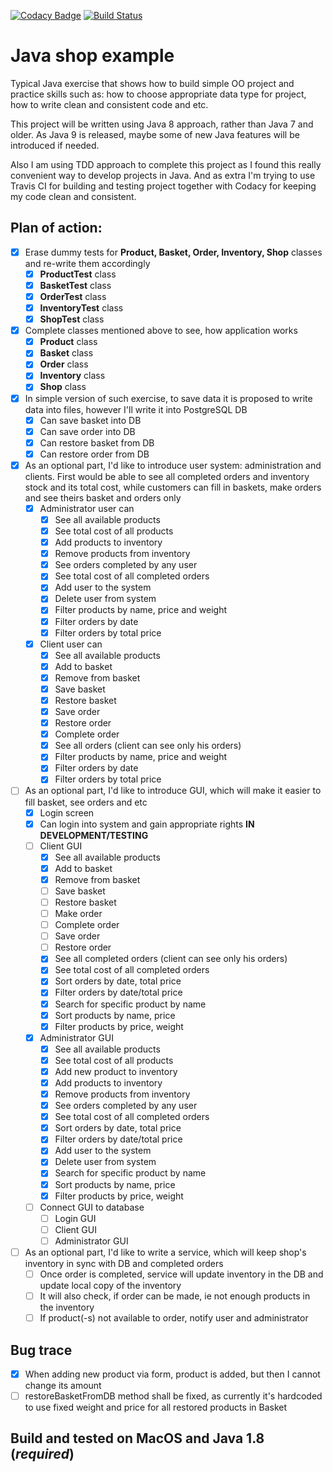 [![Codacy Badge](https://api.codacy.com/project/badge/Grade/50ce9e1a567343ee9ac7c134071d97ba)](https://www.codacy.com/app/1488maiklm/java-shop-example?utm_source=github.com&amp;utm_medium=referral&amp;utm_content=MikhailMS/java-shop-example&amp;utm_campaign=Badge_Grade)
[![Build Status](https://travis-ci.org/MikhailMS/java-shop-example.svg?branch=master)](https://travis-ci.org/MikhailMS/java-shop-example)
# Java shop example
Typical Java exercise that shows how to build simple OO project and practice skills such as: how to choose appropriate data type for project, how to write clean and consistent code and etc.

This project will be written using Java 8 approach, rather than Java 7 and older. As Java 9 is released, maybe some of new Java features will be introduced if needed.

Also I am using TDD approach to complete this project as I found this really convenient way to develop projects in Java. And as extra I'm trying to use Travis CI for building and testing project together with Codacy for keeping my code clean and consistent.
## Plan of action:
  - [x] Erase dummy tests for **Product, Basket, Order, Inventory, Shop** classes and re-write them accordingly
      - [x] **ProductTest** class
      - [x] **BasketTest** class
      - [x] **OrderTest** class
      - [x] **InventoryTest** class
      - [x] **ShopTest** class
      
  - [x] Complete classes mentioned above to see, how application works
      - [x] **Product** class
      - [x] **Basket** class
      - [x] **Order** class
      - [x] **Inventory** class
      - [x] **Shop** class
      
  - [x] In simple version of such exercise, to save data it is proposed to write data into files, however I'll write it into PostgreSQL DB
      - [x] Can save basket into DB
      - [x] Can save order into DB
      - [x] Can restore basket from DB
      - [x] Can restore order from DB
      
  - [x] As an optional part, I'd like to introduce user system: administration and clients. First would be able to see all completed orders and inventory stock and its total cost, while customers can fill in baskets, make orders and see theirs basket and orders only
      - [x] Administrator user can
          - [x] See all available products
          - [x] See total cost of all products
          - [x] Add products to inventory
          - [x] Remove products from inventory
          - [x] See orders completed by any user
          - [x] See total cost of all completed orders
          - [x] Add user to the system
          - [x] Delete user from system
          - [x] Filter products by name, price and weight
          - [x] Filter orders by date
          - [x] Filter orders by total price
      - [x] Client user can
          - [x] See all available products
          - [x] Add to basket
          - [x] Remove from basket
          - [x] Save basket
          - [x] Restore basket
          - [x] Save order 
          - [x] Restore order
          - [x] Complete order
          - [x] See all orders (client can see only his orders)
          - [x] Filter products by name, price and weight
          - [x] Filter orders by date
          - [x] Filter orders by total price 
      
  - [ ] As an optional part, I'd like to introduce GUI, which will make it easier to fill basket, see orders and etc
      - [x] Login screen
      - [x] Can login into system and gain appropriate rights **IN DEVELOPMENT/TESTING**
      - [ ] Client GUI
          - [x] See all available products
          - [x] Add to basket
          - [x] Remove from basket
          - [ ] Save basket
          - [ ] Restore basket 
          - [ ] Make order
          - [ ] Complete order
          - [ ] Save order
          - [ ] Restore order
          - [x] See all completed orders (client can see only his orders) 
          - [x] See total cost of all completed orders
          - [x] Sort orders by date, total price
          - [x] Filter orders by date/total price
          - [x] Search for specific product by name
          - [x] Sort products by name, price
          - [x] Filter products by price, weight
      - [x] Administrator GUI
          - [x] See all available products 
          - [x] See total cost of all products
          - [x] Add new product to inventory 
          - [x] Add products to inventory
          - [x] Remove products from inventory
          - [x] See orders completed by any user 
          - [x] See total cost of all completed orders
          - [x] Sort orders by date, total price
          - [x] Filter orders by date/total price
          - [x] Add user to the system
          - [x] Delete user from system
          - [x] Search for specific product by name
          - [x] Sort products by name, price
          - [x] Filter products by price, weight
      - [ ] Connect GUI to database
          - [ ] Login GUI
          - [ ] Client GUI
          - [ ] Administrator GUI
              
  - [ ] As an optional part, I'd like to write a service, which will keep shop's inventory in sync with DB and completed orders
      - [ ] Once order is completed, service will update inventory in the DB and update local copy of the inventory
      - [ ] It will also check, if order can be made, ie not enough products in the inventory
      - [ ] If product(-s) not available to order, notify user and administrator  
  
## Bug trace
  - [x] When adding new product via form, product is added, but then I cannot change its amount
  - [ ] restoreBasketFromDB method shall be fixed, as currently it's hardcoded to use fixed weight and price for all restored products in Basket
    
## Build and tested on MacOS and Java 1.8 (_**required**_)

